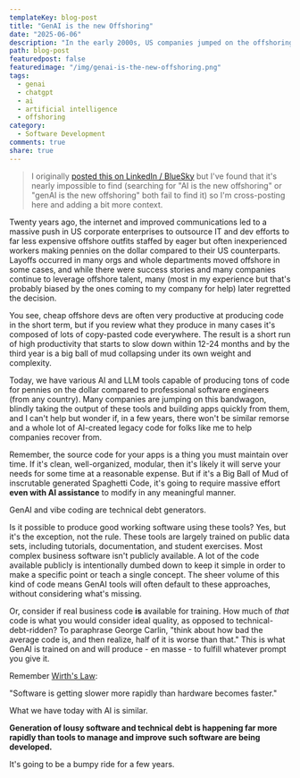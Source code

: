 ```yaml
---
templateKey: blog-post
title: "GenAI is the new Offshoring"
date: "2025-06-06"
description: "In the early 2000s, US companies jumped on the offshoring bandwagon as a panacea for increasing dev and IT costs. Many came to regret this decision. GenAI tools are in a similar position to rapidly produce software at low cost."
path: blog-post
featuredpost: false
featuredimage: "/img/genai-is-the-new-offshoring.png"
tags:
  - genai
  - chatgpt
  - ai
  - artificial intelligence
  - offshoring
category:
  - Software Development
comments: true
share: true
---
```


> I originally [posted this on LinkedIn / BlueSky](https://bsky.app/profile/ardalis.com/post/3lpf22jfrbs2d) but I've found that it's nearly impossible to find (searching for "AI is the new offshoring" or "genAI is the new offshoring" both fail to find it) so I'm cross-posting here and adding a bit more context.

Twenty years ago, the internet and improved communications led to a massive push in US corporate enterprises to outsource IT and dev efforts to far less expensive offshore outfits staffed by eager but often inexperienced workers making pennies on the dollar compared to their US counterparts. Layoffs occurred in many orgs and whole departments moved offshore in some cases, and while there were success stories and many companies continue to leverage offshore talent, many (most in my experience but that's probably biased by the ones coming to my company for help) later regretted the decision.

You see, cheap offshore devs are often very productive at producing code in the short term, but if you review what they produce in many cases it's composed of lots of copy-pasted code everywhere. The result is a short run of high productivity that starts to slow down within 12-24 months and by the third year is a big ball of mud collapsing under its own weight and complexity.

Today, we have various AI and LLM tools capable of producing tons of code for pennies on the dollar compared to professional software engineers (from any country). Many companies are jumping on this bandwagon, blindly taking the output of these tools and building apps quickly from them, and I can't help but wonder if, in a few years, there won't be similar remorse and a whole lot of AI-created legacy code for folks like me to help companies recover from.

Remember, the source code for your apps is a thing you must maintain over time. If it's clean, well-organized, modular, then it's likely it will serve your needs for some time at a reasonable expense. But if it's a Big Ball of Mud of inscrutable generated Spaghetti Code, it's going to require massive effort **even with AI assistance** to modify in any meaningful manner.

GenAI and vibe coding are technical debt generators.

Is it possible to produce good working software using these tools? Yes, but it's the exception, not the rule. These tools are largely trained on public data sets, including tutorials, documentation, and student exercises. Most complex business software isn't publicly available. A lot of the code available publicly is intentionally dumbed down to keep it simple in order to make a specific point or teach a single concept. The sheer volume of this kind of code means GenAI tools will often default to these approaches, without considering what's missing.

Or, consider if real business code **is** available for training. How much of *that* code is what you would consider ideal quality, as opposed to technical-debt-ridden? To paraphrase George Carlin, "think about how bad the average code is, and then realize, half of it is worse than that." This is what GenAI is trained on and will produce - en masse - to fulfill whatever prompt you give it.

Remember [Wirth's Law](https://deviq.com/laws/wirths-law):

"Software is getting slower more rapidly than hardware becomes faster."

What we have today with AI is similar.

**Generation of lousy software and technical debt is happening far more rapidly than tools to manage and improve such software are being developed.**

It's going to be a bumpy ride for a few years.
